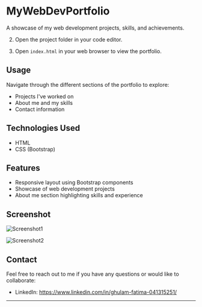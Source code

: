 # MyWebDevPortfolio
A showcase of my web development projects, skills, and achievements.

2. Open the project folder in your code editor.

3. Open `index.html` in your web browser to view the portfolio.

## Usage

Navigate through the different sections of the portfolio to explore:

- Projects I've worked on
- About me and my skills
- Contact information

## Technologies Used

- HTML
- CSS (Bootstrap)

## Features

- Responsive layout using Bootstrap components
- Showcase of web development projects
- About me section highlighting skills and experience

## Screenshot

![Screenshot1](https://github.com/ghulamfatima123/MyWebDevPortfolio/assets/86230253/5b11f1be-0f39-4044-ad5f-e40552e5aa22)

![Screenshot2](https://github.com/ghulamfatima123/MyWebDevPortfolio/assets/86230253/23f813c1-8298-4945-82c8-bc9fd0e14c3a)


## Contact

Feel free to reach out to me if you have any questions or would like to collaborate:

- LinkedIn: https://www.linkedin.com/in/ghulam-fatima-041315251/


---

